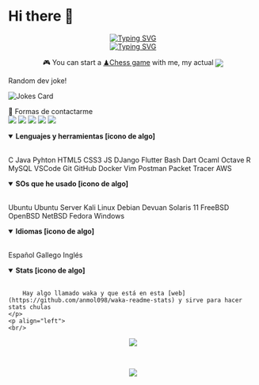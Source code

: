 # Hi there 👋

<p align="center">
  <!-- Typing SVG by DenverCoder1 - https://github.com/DenverCoder1/readme-typing-svg -->
    <a href="https://git.io/typing-svg"><img src="https://readme-typing-svg.demolab.com?font=Victor+Mono&weight=400&size=18&duration=1&pause=1000&color=9D4EDD&center=true&vCenter=true&width=435&lines=Rub%C3%A9n+Diz+Mart%C3%ADnez" alt="Typing SVG" /></a>
    </br>
    <a href="https://git.io/typing-svg"><img src="https://readme-typing-svg.demolab.com?font=Victor+Mono&size=24&pause=1000&color=9D4EDD&center=true&vCenter=true&width=435&lines=Interested+in+Cyber+and+Fullstack;Always+learning+new+things" alt="Typing SVG" /></a>
</p>

<p align='center'>
  🎮 You can start a <a href='https://www.chess.com/member/rubi960'>♟Chess game</a> with me, my actual
<img align='center' src='https://img.shields.io/badge/dynamic/json?label=rating&query=%24.chess_rapid.last.rating&url=https%3A%2F%2Fapi.chess.com%2Fpub%2Fplayer%2FRubi960%2Fstats'/>
  </p>

Random dev joke!

![Jokes Card](https://readme-jokes.vercel.app/api)

<p>
  📣 Formas de contactarme<br/>
  <a href="mailto:ruben.diz@udc.es?subject=[GitHub]%20Toma%20de%20contacto&body=Hola%20Rub%C3%A9n%2C%0A%0AMe%20dirijo%20a%20ti%20hoy%20despu%C3%A9s%20de%20ver%20tu%20perfil%20de%20GitHub%20para%20..."><img src="https://img.shields.io/badge/Microsoft_Outlook-0078D4?style=for-the-badge&logo=microsoft-outlook&logoColor=white"/></a>
  <a href="https://instagram.com/ruben_dm_9"><img src="https://img.shields.io/badge/instagram-E4405F.svg?style=for-the-badge&logo=instagram&logoColor=white"/></a>
  <a href="https://www.linkedin.com/in/rub%C3%A9n-diz-mart%C3%ADnez-ab1a17254"><img src="https://img.shields.io/badge/linkedin-0077B5.svg?style=for-the-badge&logo=linkedin&logoColor=white"/></a>
  <a href="https://twitter.com/Rubii960"><img src="https://img.shields.io/badge/twitter-1DA1F2.svg?style=for-the-badge&logo=twitter&logoColor=white"/></a>
  <a href="https://github.com/Rubi960"><img src="https://img.shields.io/badge/GitHub-100000?style=for-the-badge&logo=github&logoColor=white"/></a>
  
</p>


<details open>
  <summary><b>Lenguajes y herramientas [icono de algo]</b></summary>
  <br/>
  <p align="left">
        C
        Java
        Pyhton
        HTML5
        CSS3
        JS
        DJango
        Flutter
        Bash
        Dart
        Ocaml
        Octave
        R
        MySQL
        VSCode
        Git
        GitHub
        Docker
        Vim
        Postman
        Packet Tracer
        AWS
  </p>
</details>
<details open>
  <summary><b>SOs que he usado [icono de algo]</b></summary>
  <br/>
  <p align="left">
        Ubuntu
        Ubuntu Server
        Kali Linux
        Debian
        Devuan
        Solaris 11
        FreeBSD
        OpenBSD
        NetBSD
        Fedora
        Windows
        
        
  </p>
</details>
<details open>
  <summary><b>Idiomas [icono de algo]</b></summary>
  <br/>
  <p align="left">
        Español
        Gallego
        Inglés
  </p>
</details>

<details open>
  <summary><b>Stats [icono de algo]</b></summary>
    <br/>
    <p align="left">

<!--START_SECTION:waka-->



<!--END_SECTION:waka-->

        Hay algo llamado waka y que está en esta [web](https://github.com/anmol098/waka-readme-stats) y sirve para hacer stats chulas
    </p>
    <p align="left">
    <br/>

   <p align="center">
   <img src="https://media.giphy.com/media/f9XgHHnPnDjOF1hWpl/giphy.gif" />
   </p>
   
   <br/>
   </p>
   <p align="center"> <img src="https://github-readme-stats.vercel.app/api?username=rubi960&show_icons=true&theme=gotham%22%20alt=%22Rubi960" />
   </p>
</details>



<!--
**Rubi960/Rubi960** is a ✨ _special_ ✨ repository because its `README.md` (this file) appears on your GitHub profile.

Here are some ideas to get you started:

- 🔭 I’m currently working on ...
- 🌱 I’m currently learning ...
- 👯 I’m looking to collaborate on ...
- 🤔 I’m looking for help with ...
- 💬 Ask me about ...
- 📫 How to reach me: ...
- 😄 Pronouns: ...
- ⚡ Fun fact: ...
-->
